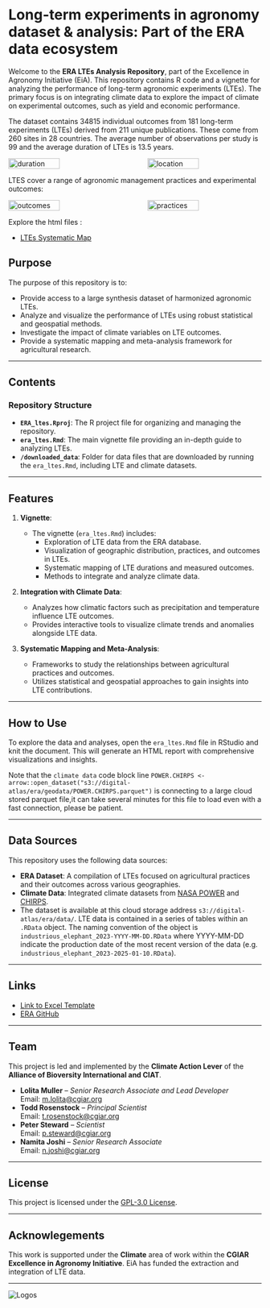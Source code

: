 # Long-term experiments in agronomy dataset & analysis: Part of the ERA data ecosystem

Welcome to the **ERA LTEs Analysis Repository**, part of the Excellence in Agronomy Initiative (EiA). This repository contains R code and a vignette for analyzing the performance of long-term agronomic experiments (LTEs). The primary focus is on integrating climate data to explore the impact of climate on experimental outcomes, such as yield and economic performance.

The dataset contains 34815 individual outcomes from 181 long-term experiments (LTEs) derived from 211 unique publications. These come from 260 sites in 28 countries. The average number of observations per study is 99 and the average duration of LTEs is 13.5 years.


<div style="display: flex; justify-content: space-between;">
    <img src="https://github.com/user-attachments/assets/5f9a3750-3135-48ea-a792-82ca028d3b5b" alt="duration" width="45%" />
    <img src="https://github.com/user-attachments/assets/c1cadbb6-3366-4eef-9bc3-b32d807a7d9b" alt="location" width="45%" />
</div>

LTES cover a range of agronomic management practices and experimental outcomes:
<div style="display: flex; justify-content: space-between;">
    <img src="https://github.com/user-attachments/assets/58e593ec-a853-4183-8711-feba1bf409d1" alt="outcomes" width="45%" />
    <img src="https://github.com/user-attachments/assets/059ee4d1-3a5b-47cd-ac7a-4a23acc452ed" alt="practices" width="45%" />
</div>

Explore the html files : 
- [LTEs Systematic Map](http://127.0.0.1:3425/new%20vignette.Rmd)
  
## Purpose

The purpose of this repository is to:
- Provide access to a large synthesis dataset of harmonized agronomic LTEs.
- Analyze and visualize the performance of LTEs using robust statistical and geospatial methods.
- Investigate the impact of climate variables on LTE outcomes.
- Provide a systematic mapping and meta-analysis framework for agricultural research.

---

## Contents

### Repository Structure
- **`ERA_ltes.Rproj`**: The R project file for organizing and managing the repository.
- **`era_ltes.Rmd`**: The main vignette file providing an in-depth guide to analyzing LTEs.
- **`/downloaded_data`**: Folder for data files that are downloaded by running the `era_ltes.Rmd`, including LTE and climate datasets.
 
---

## Features

1. **Vignette**:
   - The vignette (`era_ltes.Rmd`) includes:
     - Exploration of LTE data from the ERA database.
     - Visualization of geographic distribution, practices, and outcomes in LTEs.
     - Systematic mapping of LTE durations and measured outcomes.
     - Methods to integrate and analyze climate data.

2. **Integration with Climate Data**:
   - Analyzes how climatic factors such as precipitation and temperature influence LTE outcomes.
   - Provides interactive tools to visualize climate trends and anomalies alongside LTE data.

3. **Systematic Mapping and Meta-Analysis**:
   - Frameworks to study the relationships between agricultural practices and outcomes.
   - Utilizes statistical and geospatial approaches to gain insights into LTE contributions.
     
---

## How to Use

To explore the data and analyses, open the `era_ltes.Rmd` file in RStudio and knit the document. This will generate an HTML report with comprehensive visualizations and insights.  

Note that the `climate data` code block line `POWER.CHIRPS <- arrow::open_dataset("s3://digital-atlas/era/geodata/POWER.CHIRPS.parquet")` is connecting to a large cloud stored parquet file,it can take several minutes for this file to load even with a fast connection, please be patient.

---

## Data Sources

This repository uses the following data sources:
- **ERA Dataset**: A compilation of LTEs focused on agricultural practices and their outcomes across various geographies.
- **Climate Data**: Integrated climate datasets from [NASA POWER](https://power.larc.nasa.gov/) and [CHIRPS](https://www.chc.ucsb.edu/data/chirps).
- The dataset is available at this cloud storage address `s3://digital-atlas/era/data/`. LTE data is  contained in a series of tables within an `.RData` object. The naming convention of the object is `industrious_elephant_2023-YYYY-MM-DD.RData` where YYYY-MM-DD indicate the production date of the most recent version of the data (e.g. `industrious_elephant_2023-2025-01-10.RData`).
---

## Links

- [Link to Excel Template](https://github.com/CIAT/ERA_dev/blob/main/data_entry/industrious_elephant_2023/excel_data_extraction_template/V2.0.28%20-%20Industrious%20Elephant.xlsm)
- [ERA GitHub](https://github.com/CIAT/ERA_dev)
  
---

## Team

This project is led and implemented by the **Climate Action Lever** of the **Alliance of Bioversity International and CIAT**.

- **Lolita Muller** – *Senior Research Associate and Lead Developer*  
  Email: [m.lolita@cgiar.org](mailto:m.lolita@cgiar.org)  
- **Todd Rosenstock** – *Principal Scientist*  
  Email: [t.rosenstock@cgiar.org](mailto:t.rosenstock@cgiar.org)  
- **Peter Steward** – *Scientist*  
  Email: [p.steward@cgiar.org](mailto:p.steward@cgiar.org)  
- **Namita Joshi** – *Senior Research Associate*  
  Email: [n.joshi@cgiar.org](mailto:n.joshi@cgiar.org)  

---

## License

This project is licensed under the [GPL-3.0 License](https://opensource.org/licenses/GPL-3.0).

---

## Acknowlegements

This work is supported under the **Climate** area of work within the **CGIAR Excellence in Agronomy Initiative**. EiA has funded the extraction and integration of LTE data.

---

![Logos](https://github.com/user-attachments/assets/d3112c9d-6392-46a2-9fc6-8d0b72e6aec1)
